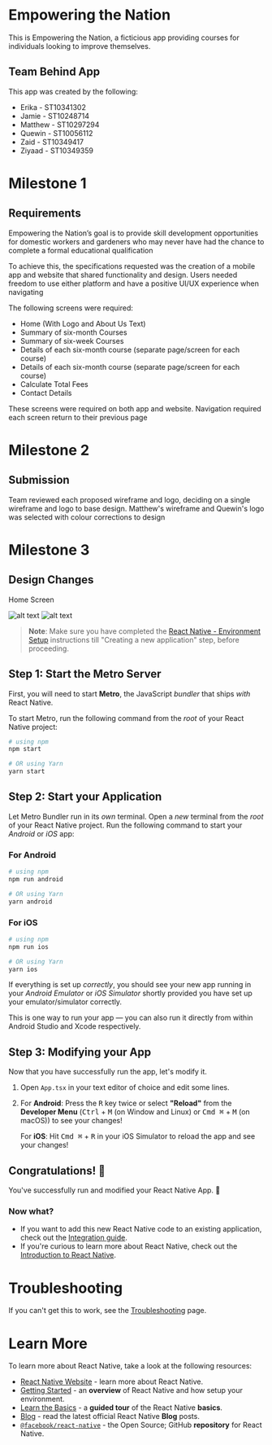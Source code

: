 # Empowering the Nation
This is Empowering the Nation, a ficticious app providing courses for individuals looking to improve themselves.

## Team Behind App
This app was created by the following:
- Erika - ST10341302
- Jamie - ST10248714
- Matthew - ST10297294
- Quewin - ST10056112
- Zaid - ST10349417
- Ziyaad - ST10349359

# Milestone 1

## Requirements

Empowering the Nation’s goal is to provide skill development opportunities for domestic workers and gardeners who may never have had the chance to complete a formal educational qualification

To achieve this, the specifications requested was the creation of a mobile app and website that shared functionality and design. Users needed freedom to use either platform and have a positive UI/UX experience when navigating

The following screens were required:

- Home (With Logo and About Us Text)
- Summary of six-month Courses
- Summary of six-week Courses
- Details of each six-month course (separate page/screen for each course)
- Details of each six-month course (separate page/screen for each course)
- Calculate Total Fees
- Contact Details

These screens were required on both app and website. Navigation required each screen return to their previous page 

# Milestone 2
## Submission
Team reviewed each proposed wireframe and logo, deciding on a single wireframe and logo to base design. 
Matthew's wireframe and Quewin's logo was selected with colour corrections to design

# Milestone 3 
## Design Changes
Home Screen

![alt text](https://github.com/Q1-G/Empowering-The-Nation/blob/Troubleshoot/Assets/wireframe1.png "App Home Screen")
![alt text](https://github.com/Q1-G/Empowering-The-Nation/blob/Troubleshoot/Assets/wireframe1_1.png "App Home Screen")


>**Note**: Make sure you have completed the [React Native - Environment Setup](https://reactnative.dev/docs/environment-setup) instructions till "Creating a new application" step, before proceeding.

## Step 1: Start the Metro Server

First, you will need to start **Metro**, the JavaScript _bundler_ that ships _with_ React Native.

To start Metro, run the following command from the _root_ of your React Native project:

```bash
# using npm
npm start

# OR using Yarn
yarn start
```

## Step 2: Start your Application

Let Metro Bundler run in its _own_ terminal. Open a _new_ terminal from the _root_ of your React Native project. Run the following command to start your _Android_ or _iOS_ app:

### For Android

```bash
# using npm
npm run android

# OR using Yarn
yarn android
```

### For iOS

```bash
# using npm
npm run ios

# OR using Yarn
yarn ios
```

If everything is set up _correctly_, you should see your new app running in your _Android Emulator_ or _iOS Simulator_ shortly provided you have set up your emulator/simulator correctly.

This is one way to run your app — you can also run it directly from within Android Studio and Xcode respectively.

## Step 3: Modifying your App

Now that you have successfully run the app, let's modify it.

1. Open `App.tsx` in your text editor of choice and edit some lines.
2. For **Android**: Press the <kbd>R</kbd> key twice or select **"Reload"** from the **Developer Menu** (<kbd>Ctrl</kbd> + <kbd>M</kbd> (on Window and Linux) or <kbd>Cmd ⌘</kbd> + <kbd>M</kbd> (on macOS)) to see your changes!

   For **iOS**: Hit <kbd>Cmd ⌘</kbd> + <kbd>R</kbd> in your iOS Simulator to reload the app and see your changes!

## Congratulations! :tada:

You've successfully run and modified your React Native App. :partying_face:

### Now what?

- If you want to add this new React Native code to an existing application, check out the [Integration guide](https://reactnative.dev/docs/integration-with-existing-apps).
- If you're curious to learn more about React Native, check out the [Introduction to React Native](https://reactnative.dev/docs/getting-started).

# Troubleshooting

If you can't get this to work, see the [Troubleshooting](https://reactnative.dev/docs/troubleshooting) page.

# Learn More

To learn more about React Native, take a look at the following resources:

- [React Native Website](https://reactnative.dev) - learn more about React Native.
- [Getting Started](https://reactnative.dev/docs/environment-setup) - an **overview** of React Native and how setup your environment.
- [Learn the Basics](https://reactnative.dev/docs/getting-started) - a **guided tour** of the React Native **basics**.
- [Blog](https://reactnative.dev/blog) - read the latest official React Native **Blog** posts.
- [`@facebook/react-native`](https://github.com/facebook/react-native) - the Open Source; GitHub **repository** for React Native.
